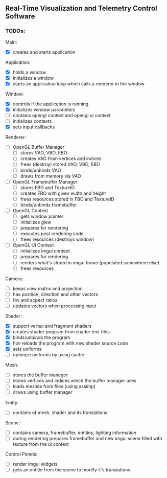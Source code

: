 ## Real-Time Visualization and Telemetry Control Software

### TODOs:

Main:
- [x] creates and starts application

Application:
- [x] holds a window
- [x] initializes a window
- [x] starts an application loop which calls a renderer in the window

Window:
- [x] controls if the application is running
- [x] initializes window parameters
- [ ] contains opengl context and opengl ui context
- [ ] initializes contexts
- [x] sets input callbacks

Renderer:
- [ ] OpenGL Buffer Manager
    - [ ] stores VAO, VBO, EBO
    - [ ] creates VAO from vertices and indices
    - [ ] frees (destroy) stored VAO, VBO, EBO
    - [ ] binds/unbinds VAO
    - [ ] draws from memory via VAO
- [ ] OpenGL Framebuffer Manager
    - [ ] stores FBO and TextureID
    - [ ] creates FBO with given width and height
    - [ ] frees resources stored in FBO and TextureID
    - [ ] binds/unbinds framebuffer
- [ ] OpenGL Context
    - [ ] gets window pointer
    - [ ] initializes glew
    - [ ] prepares for rendering
    - [ ] executes post rendering code
    - [ ] frees resources (destroys window)
- [ ] OpenGL UI Context
    - [ ] initializes imgui context
    - [ ] prepares for rendering
    - [ ] renders what's stored in imgui frame (populated somewhere else)
    - [ ] frees resources

Camera:
- [ ] keeps view matrix and projection
- [ ] has position, direction and other vectors
- [ ] fov and acpect ratios
- [ ] updates vectors when processing input

Shader:
- [x] support vertex and fragment shaders
- [x] creates shader program from shader text files
- [x] binds/unbinds the program
- [x] hot-reloads the program with new shader source code
- [x] sets uniforms
- [ ] optimize uniforms by using cache

Mesh:
- [ ] stores the buffer manager
- [ ] stores vertices and indices which the buffer manager uses
- [ ] loads meshes from files (using assimp)
- [ ] draws using buffer manager

Entity:
- [ ] contains of mesh, shader and its translations

Scene:
- [ ] contains camera, framebuffer, entities, lighting information
- [ ] during rendering prepares framebuffer and new imgui scene filled with texture from the ui context

Control Panels:
- [ ] render imgui widgets
- [ ] gets an entitie from the scene to modify it's translations

